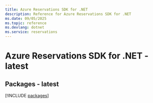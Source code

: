 ```yaml
---
title: Azure Reservations SDK for .NET
description: Reference for Azure Reservations SDK for .NET
ms.date: 09/05/2025
ms.topic: reference
ms.devlang: dotnet
ms.service: reservations
---
```

# Azure Reservations SDK for .NET - latest
## Packages - latest
[!INCLUDE [packages](reservations-index.md)]